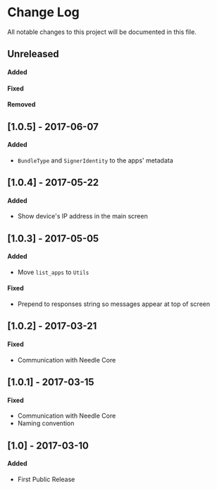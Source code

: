 # Change Log

All notable changes to this project will be documented in this file.


## Unreleased
#### Added
#### Fixed
#### Removed



## [1.0.5] - 2017-06-07
#### Added
- `BundleType` and `SignerIdentity` to the apps' metadata



## [1.0.4] - 2017-05-22
#### Added
- Show device's IP address in the main screen



## [1.0.3] - 2017-05-05
#### Added
- Move `list_apps` to `Utils`

#### Fixed
- Prepend to responses string so messages appear at top of screen



## [1.0.2] - 2017-03-21
#### Fixed
- Communication with Needle Core



## [1.0.1] - 2017-03-15
#### Fixed
- Communication with Needle Core
- Naming convention



## [1.0] - 2017-03-10
#### Added
- First Public Release